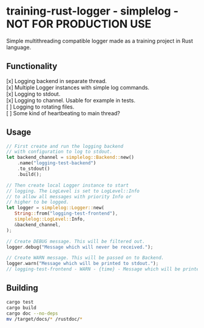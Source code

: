 # training-rust-logger - simplelog - NOT FOR PRODUCTION USE

Simple multithreading compatible logger made as a training project in Rust language.

## Functionality

[x] Logging backend in separate thread.  
[x] Multiple Logger instances with simple log commands.  
[x] Logging to stdout.  
[x] Logging to channel. Usable for example in tests.  
[ ] Logging to rotating files.  
[ ] Some kind of heartbeating to main thread?  

## Usage

```rust
// First create and run the logging backend
// with configuration to log to stdout.
let backend_channel = simplelog::Backend::new()
    .name("logging-test-backend")
    .to_stdout()
    .build();

// Then create local Logger instance to start
// logging. The LogLevel is set to LogLevel::Info
// to allow all messages with priority Info or
// higher to be logged.
let logger = simplelog::Logger::new(
   String::from("logging-test-frontend"),
   simplelog::LogLevel::Info,
   &backend_channel,
);

// Create DEBUG message. This will be filtered out.
logger.debug("Message which will never be received.");

// Create WARN message. This will be passed on to Backend.
logger.warn("Message which will be printed to stdout.");
// logging-test-frontend - WARN - {time} - Message which will be printed to stdout.
```

## Building

```sh
cargo test
cargo build
cargo doc --no-deps
mv /target/docs/* /rustdoc/*
```
